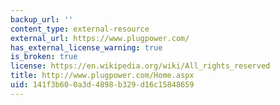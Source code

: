 ```yaml
---
backup_url: ''
content_type: external-resource
external_url: https://www.plugpower.com/
has_external_license_warning: true
is_broken: true
license: https://en.wikipedia.org/wiki/All_rights_reserved
title: http://www.plugpower.com/Home.aspx
uid: 141f3b60-0a3d-4898-b329-d16c15848659
---
```

